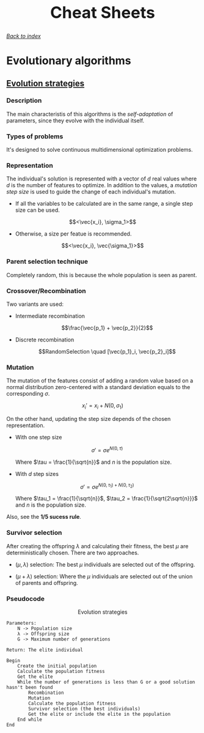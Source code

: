 <h1 align="center" style="font-size:3em">Cheat Sheets</h1>

###### [Back to index](https://github.com/LuisR-jpg/School/tree/master/Optimizaci%C3%B3n%20y%20Metaheur%C3%ADsticas%20II)

# Evolutionary algorithms

## [Evolution strategies](https://github.com/LuisR-jpg/School/blob/master/Optimizaci%C3%B3n%20y%20Metaheur%C3%ADsticas%20II/Evolutionary%20Computing/Evolution%20Strategies/EvolutionStrategies.pdf)

### Description

The main characteristis of this algorithms is the *self-adaptation* of parameters, since they evolve with the individual itself.

### Types of problems

It's designed to solve continuous multidimensional optimization problems.

### Representation

The individual's solution is represented with a vector of $d$ real values where $d$ is the number of features to optimize. In addition to the values, a *mutation step size* is used to guide the change of each individual's mutation. 

- If all the variables to be calculated are in the same range, a single step size can be used.

$$<\vec{x_i}, \sigma_1>$$

- Otherwise, a size per featue is recommended.

$$<\vec{x_i}, \vec{\sigma_1}>$$

### Parent selection technique

Completely random, this is because the whole population is seen as parent.

### Crossover/Recombination 

Two variants are used: 

- Intermediate recombination 

    $$\frac{\vec{p_1} + \vec{p_2}}{2}$$

- Discrete recombination

    $$RandomSelection \quad [\vec{p_1}_i, \vec{p_2}_i]$$


### Mutation

The mutation of the features consist of adding a random value based on a normal distribution zero-centered with a standard deviation equals to the corresponding $\sigma$.

$$x_i' = x_i + N(0, \sigma_1)$$

On the other hand, updating the step size depends of the chosen representation.

- With one step size

    $$\sigma' = \sigma e^{N(0, \tau)}$$

    Where $\tau = \frac{1}{\sqrt{n}}$ and $n$ is the population size.

- With $d$ step sizes

    $$\sigma' = \sigma e^{N(0, \tau_1)+N(0, \tau_2)}$$

    Where $\tau_1 = \frac{1}{\sqrt{n}}$, $\tau_2 = \frac{1}{\sqrt{2\sqrt{n}}}$ and $n$ is the population size.

Also, see the **1/5 sucess rule**.

### Survivor selection

After creating the offspring $\lambda$ and calculating their fitness, the best $\mu$ are deterministically chosen. There are two approaches.

- $(\mu, \lambda)$ selection: The best $\mu$ individuals are selected out of the offspring.

- $(\mu + \lambda)$ selection: Where the $\mu$ individuals are selected out of the union of parents and offspring.

### Pseudocode

<p align = "center">Evolution strategies</p>

```
Parameters:
    N -> Population size
    λ -> Offspring size
    G -> Maximum number of generations

Return: The elite individual

Begin 
    Create the initial population
    Calculate the population fitness
    Get the elite
    While the number of generations is less than G or a good solution hasn't been found
        Recombination
        Mutation
        Calculate the population fitness
        Survivor selection (the best individuals)
        Get the elite or include the elite in the population
    End while
End
```